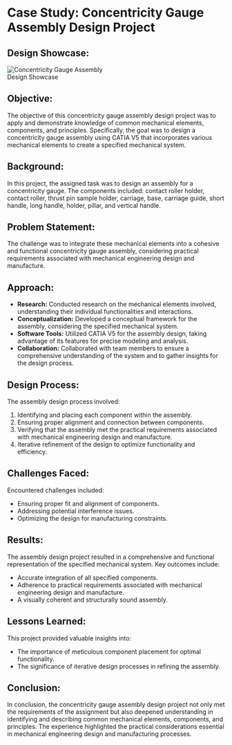 
<h1>Case Study: Concentricity Gauge Assembly Design Project</h1>

<h2>Design Showcase:</h2>
<img src="https://github.com/Mathew2624/Case-Study-Assembly-Design-Project/assets/150618966/2e5fcbab-96e8-4754-8206-89fc3e190f25" alt="Concentricity Gauge Assembly Design Showcase" style="max-width: 50%; height: auto">

<h2>Objective:</h2>
    <p>The objective of this concentricity gauge assembly design project was to apply and demonstrate knowledge of common
        mechanical elements, components, and principles. Specifically, the goal was to design a concentricity gauge
        assembly using CATIA V5 that incorporates various mechanical elements to create a specified mechanical system.</p>

<h2>Background:</h2>
    <p>In this project, the assigned task was to design an assembly for a concentricity gauge. The components included:
        contact roller holder, contact roller, thrust pin sample holder, carriage, base, carriage guide, short handle,
        long handle, holder, pillar, and vertical handle.</p>

<h2>Problem Statement:</h2>
    <p>The challenge was to integrate these mechanical elements into a cohesive and functional concentricity gauge
        assembly, considering practical requirements associated with mechanical engineering design and manufacture.</p>

<h2>Approach:</h2>
    <ul>
        <li><strong>Research:</strong> Conducted research on the mechanical elements involved, understanding their
            individual functionalities and interactions.</li>
        <li><strong>Conceptualization:</strong> Developed a conceptual framework for the assembly, considering the
            specified mechanical system.</li>
        <li><strong>Software Tools:</strong> Utilized CATIA V5 for the assembly design, taking advantage of its features
            for precise modeling and analysis.</li>
        <li><strong>Collaboration:</strong> Collaborated with team members to ensure a comprehensive understanding of the
            system and to gather insights for the design process.</li>
    </ul>

 <h2>Design Process:</h2>
    <p>The assembly design process involved:</p>
    <ol>
        <li>Identifying and placing each component within the assembly.</li>
        <li>Ensuring proper alignment and connection between components.</li>
        <li>Verifying that the assembly met the practical requirements associated with mechanical engineering design and
            manufacture.</li>
        <li>Iterative refinement of the design to optimize functionality and efficiency.</li>
    </ol>

<h2>Challenges Faced:</h2>
    <p>Encountered challenges included:</p>
    <ul>
        <li>Ensuring proper fit and alignment of components.</li>
        <li>Addressing potential interference issues.</li>
        <li>Optimizing the design for manufacturing constraints.</li>
    </ul>

<h2>Results:</h2>
    <p>The assembly design project resulted in a comprehensive and functional representation of the specified mechanical
        system. Key outcomes include:</p>
    <ul>
        <li>Accurate integration of all specified components.</li>
        <li>Adherence to practical requirements associated with mechanical engineering design and manufacture.</li>
        <li>A visually coherent and structurally sound assembly.</li>
    </ul>

<h2>Lessons Learned:</h2>
    <p>This project provided valuable insights into:</p>
    <ul>
        <li>The importance of meticulous component placement for optimal functionality.</li>
        <li>The significance of iterative design processes in refining the assembly.</li>
    </ul>

<h2>Conclusion:</h2>
    <p>In conclusion, the concentricity gauge assembly design project not only met the requirements of the assignment but
        also deepened understanding in identifying and describing common mechanical elements, components, and principles.
        The experience highlighted the practical considerations essential in mechanical engineering design and
        manufacturing processes.</p>

</body>

</html>
